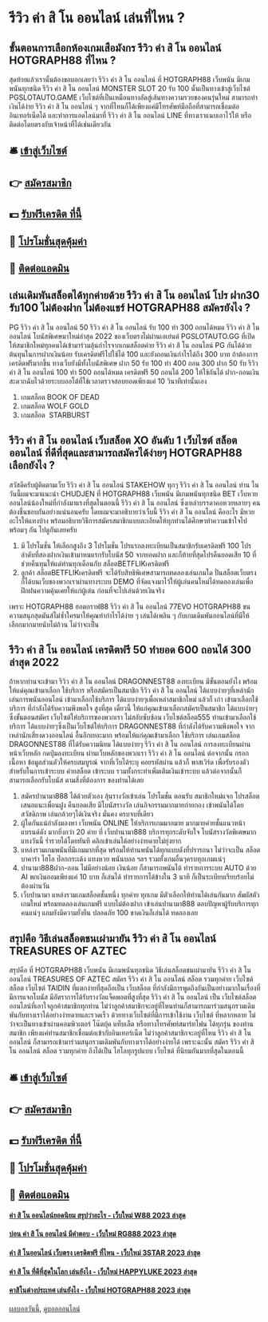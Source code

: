 # รีวิว ค่า สิ โน ออนไลน์ เล่นที่ไหน ?
## ขั้นตอนการเลือกห้องเกมเสือมังกร รีวิว ค่า สิ โน ออนไลน์ HOTGRAPH88 ที่ไหน ?
สุดท้ายแล้วเรานั้นต้องขอบอกเลยว่า รีวิว ค่า สิ โน ออนไลน์ ที่ HOTGRAPH88 เว็บพนัน มีเกมพนันทุกชนิด รีวิว ค่า สิ โน ออนไลน์ MONSTER SLOT 20 รับ 100 นั้นเป็นทางเข้าสู่เว็บไซต์ PGSLOTAUTO.GAME เว็บไซต์ที่เป็นเหมือนทางลัดสู่เส้นทางความรวยของคนรุ่นใหม่ สามารถทำเงินได้ง่าย รีวิว ค่า สิ โน ออนไลน์ ๆ จากที่ไหนก็ได้เพียงแค่มีโทรศัพท์มือถือที่สามารถเชื่อมต่ออินเทอร์เน็ตได้ และทำการแอดไลน์มาที่ รีวิว ค่า สิ โน ออนไลน์ LINE ที่ทางเราแนบเอาไว้ให้ หรือติดต่อโดยตรงกับเจ้าหน้าที่ได้เช่นเดียวกัน

## 🛎 [เข้าสู่เว็บไซต์](https://bit.ly/3SdLNi2)
## 👉 [สมัครสมาชิก](https://bit.ly/3SdLNi2)
## 💵 [รับฟรีเครดิต ที่นี้](https://bit.ly/3dyRKHj)
## 👑 [โปรโมชั่นสุดคุ้มค่า](https://bit.ly/3dyRKHj)
## 📱 [ติดต่อแอดมิน](https://bit.ly/3dyRKHj)

## เล่นเดิมพันสล็อตได้ทุกค่ายด้วย รีวิว ค่า สิ โน ออนไลน์ โปร ฝาก30 รับ100 ไม่ต้องฝาก ไม่ต้องแชร์ HOTGRAPH88 สมัครยังไง ?
PG รีวิว ค่า สิ โน ออนไลน์ 50 รีวิว ค่า สิ โน ออนไลน์ รับ 100 ทํา 300 ถอนได้หมด รีวิว ค่า สิ โน ออนไลน์ โบนัสพิเศษมาใหม่ล่าสุด 2022 ของเว็บตรงไม่ผ่านเอเย่นต์ PGSLOTAUTO.GG ที่เปิดให้สมาชิกใหม่ทุกคนได้เข้ามาร่วมลุ้นกำไรจากเกมสล็อตค่าย รีวิว ค่า สิ โน ออนไลน์ PG กันได้ด้วยต้นทุนในการฝากเงินน้อย รับเครดิตฟรีไปใช้ได้ 100 และยังถอนเงินกำไรได้ถึง 300 บาท ถ้าต้องการเครดิตฟรีมากขึ้น ทางเว็บยังมีทั้งโบนัสพิเศษ ฝาก 50 รับ 100 ทํา 400 ถอน 300 ฝาก 50 รับ รีวิว ค่า สิ โน ออนไลน์ 100 ทํา 500 ถอนได้หมด เครดิตฟรี 50 ถอนได้ 200 ให้ใช้กันได้ ฝาก-ถอนเงินสะดวกฉับไวด้วยระบบออโต้ที่ใช้เวลาตรวจสอบยอดเพียงแค่ 10 วินาทีเท่านั้นเอง
1. เกมสล็อต BOOK OF DEAD
2. เกมสล็อต WOLF GOLD
3. เกมสล็อต  STARBURST

## รีวิว ค่า สิ โน ออนไลน์ เว็บสล็อต XO อันดับ 1 เว็บไซต์ สล็อต ออนไลน์ ที่ดีที่สุดและสามารถสมัครได้ง่ายๆ HOTGRAPH88 เลือกยังไง ?
สวัสดีครับผู้ติดตามเว็บ รีวิว ค่า สิ โน ออนไลน์ STAKEHOW ทุกๆ รีวิว ค่า สิ โน ออนไลน์ ท่าน ในวันนี้ผมจะมาแนะนำ CHUDJEN ที่ HOTGRAPH88 เว็บพนัน มีเกมพนันทุกชนิด BET เว็บหวยออนไลน์น้องใหม่ที่กำลังมาแรงที่สุดในตอนนี้ รีวิว ค่า สิ โน ออนไลน์ ซึ่งเหล่าบรรดาคอหวยหลายๆ คนต้องชื่นชอบกันอย่างแน่นอนครับ โดยผมจะมาอธิบายว่าเว็บนี้ รีวิว ค่า สิ โน ออนไลน์ คืออะไร มีหวยอะไรให้แทงบ้าง พร้อมอธิบายวิธีการสมัครสมาชิกแบบละเอียดให้ทุกท่านได้ศึกษาทำความเข้าใจไปพร้อมๆ กัน ไปดูกันเลยครับ
1. มี โปรโมชั่น ให้เลือกสูงถึง 3 โปรโมชั่น โปรแรกลงทะเบียนเป็นสมาชิกรับเครดิตฟรี 100 โปรลำดับที่สองฝากเงินเข้ามาหนแรกรับโบนัส 50 จากยอดฝาก และก็ท้ายที่สุดโปรคืนยอดเสีย 10 ที่ช่วยคืนทุนให้แด่ท่านทุกเดือนกับ สล็อตBETFLIKเครดิตฟรี
2. ลูกค้า สล็อตBETFLIKเครดิตฟรี จะได้รับสิทธิพิเศษสามารถทดลองเล่นเกมใด ปั่นสล็อตเว็บตรง ก็ได้บนเว็บของพวกเราผ่านทางระบบ DEMO ที่จัดแจงมาไว้ให้ผู้เล่นคนใหม่ได้ทดลองเล่นเพื่อฝึกฝนความคุ้นเคยให้แก่ผู้เล่น ก่อนที่จะไปเล่นด้วยเงินจริง

เพราะ HOTGRAPH88 ฮอตกราฟ88 รีวิว ค่า สิ โน ออนไลน์ 77EVO HOTGRAPH88 ขนความสนุกสุดมันส์ไม่ซ้ำใครมาให้คุณทำกำไรได้ง่าย ๆ เล่นได้เพลิน ๆ กับเกมเดิมพันออนไลน์ที่มีให้เลือกมากมายนับไม่ถ้วน ไม่ว่าจะเป็น

## รีวิว ค่า สิ โน ออนไลน์ เครดิตฟรี 50 ทำยอด 600 ถอนได้ 300 ล่าสุด 2022
ถ้าหากท่านจะเข้ามา รีวิว ค่า สิ โน ออนไลน์ DRAGONNEST88 ลงทะเบียน มีขั้นตอนยังไง พร้อมให้แด่คุณเข้ามาเลือก ใช้บริการ หรือสมัครเป็นสมาชิก รีวิว ค่า สิ โน ออนไลน์ ได้แบบง่ายๆที่เหล่านักเล่นการพนันออนไลน์ เข้ามาเลือกใช้บริการ ได้แบบง่ายๆเพื่อเหล่าสมาชิกใหม่ แล้วก็ เก่า เข้ามาเลือกใช้บริการ ที่กำลังได้รับความพึงพอใจ สูงที่สุด เดี๋ยวนี้ ให้แก่คุณเข้ามาเลือกสมัครเป็นสมาชิก ได้แบบง่ายๆซึ่งขั้นตอนสมัคร เว็บไซต์ให้บริการของพวกเรา ไม่สลับซับซ้อน เว็บไซต์สล็อต555 ท่านเข้ามาเลือกใช้บริการ ได้แบบง่ายๆซึ่งเป็นเว็บไซต์ให้บริการ DRAGONNEST88 ที่กำลังได้รับความพึงพอใจ จากเหล่านักเสี่ยงดวงออนไลน์ อื้นอีกเยอะมาก พร้อมให้แก่คุณเข้ามาเลือก ใช้บริการ เล่นเกมสล็อต DRAGONNEST88 ที่ได้รับความนิยม ได้แบบง่ายๆ รีวิว ค่า สิ โน ออนไลน์ การลงทะเบียนผ่านหน้าเว็บหลัก กดปุ่มลงทะเบียน ผ่านเว็บหลักของพวกเรา รีวิว ค่า สิ โน ออนไลน์ ต่อจากนั้น กรอกเนื้อหา ข้อมูลส่วนตัวให้ครบสมบูรณ์ จากที่เว็บได้ระบุ คอยรหัสผ่าน แล้วก็ พาสเวิร์ด เพื่อรับรองตัว สำหรับในการเข้าระบบ ค่ายสล็อต เข้าระบบ รวมทั้งกระทำเพิ่มเติมเงินเข้าระบบ แล้วต่อจากนั้นก็สามารถเลือกรับโบนัส ตามสิ่งที่ต้องการ ของท่านได้เลย
1. สมัครปานามา888 ได้ด้วยตัวเอง ลุ้นรางวัลเข้าเล่น โปรโมชั่น ตอนรับ สมาชิกใหม่แจก โปรสล็อต เสนอแนะเพื่อนฝูง คืนยอดเสีย มีโบนัสรางวัล เล่นกิจกรรมมากมายก่ายกอง เข้าพนันได้โดยสวัสดิภาพ เล่นกล้วยๆได้เงินจริง มั่นคง ครบจบที่เดียว
2. ผู้ใดกันแน่กำลังมองหา เว็บพนัน ONLINE ให้บริการเกมมากมาย มากมายค่ายชั้นแนวหน้าแบรนด์ดัง มากยิ่งกว่า 20 ค่าย ที่ เว็บปานามา888 บริการทุกระดับจับใจ โบนัสรางวัลพิเศษมาก แทงวันนี้ ร่ำรวยได้โดยทันที คลิกเข้าเล่นได้อย่างง่ายดายไม่ยุ่งยาก
3. แหล่งรวมเกมพนันที่มีเกมมากที่สุด พร้อมให้ท่านพนันได้ทุกแบบดังที่ปรารถนา ไม่ว่าจะเป็น สล็อต บาคาร่า ไฮโล ป๊อกกระเด้ง แทงหวย พนันบอล ฯลฯ รวมทั้งเกมอื่นๆครบทุกเกมแน่ๆ
4. ปานามา888ฝาก-ถอน ไม่มีอย่างน้อย เงินน้อย ก็สามารถพนันได้ ทำรายการระบบ AUTO ด้วย AI พกเงินออมเพียงแค่ 10 บาท ก็เล่นได้ ทำรายการได้ข้างใน 3 นาที ก็เป็นระเบียบเรียบร้อยไม่ต้องผ่านวัน
5. เว็บปานามา แหล่งรวมเกมสล็อตชั้นหนึ่ง ทุกค่าย ทุกเกม มีตัวเลือกให้ท่านได้เล่นกันมาก สัมผัสตัวเกมใหม่ พร้อมทดลองเล่นเกมฟรี แบบไม่ต้องฝาก เข้าเล่นปานามา888 ตอบปัญหาผู้รับบริการทุกคนแน่ๆ แถมยังมีความยั่งยืน ปลอดภัย 100 ขาดเงินก็เล่นได้ ทดลองเลย

## สรุปคือ วิธีเล่นสล็อตชนเผ่ามายัน รีวิว ค่า สิ โน ออนไลน์ TREASURES OF AZTEC
สรุปคือ ที่ HOTGRAPH88 เว็บพนัน มีเกมพนันทุกชนิด วิธีเล่นสล็อตชนเผ่ามายัน รีวิว ค่า สิ โน ออนไลน์ TREASURES OF AZTEC สมัคร รีวิว ค่า สิ โน ออนไลน์ สล็อต รวมทุกค่าย เว็บไซต์ สล็อต เว็บไซต์ TAIDIN ที่แตกง่ายที่สุดถือเป็น เว็บสล็อต ที่กำลังมีการพูดถึงกันเป็นอย่างมากในเรื่องที่มีการแจกโบนัส มีอัตราการได้รับรางวัลแจ็คพอตที่สูงที่สุด รีวิว ค่า สิ โน ออนไลน์ เป็น เว็บไซต์สล็อตออนไลน์ที่เอาใจลูกค้าสมาชิกทุกท่าน ไม่ว่าลูกค้าสมาชิกจะอยู่ที่ไหนท่านก็สามารถมาร่วมสนุกรวมเดิมพันกับทางเราได้อย่างง่ายดายและรวดเร็ว ด้วยทางเว็บไซต์ที่มีการเข้าใช้งาน เว็บไซต์ ที่หลากหลาย ไม่ว่าจะเป็นทางเข้าผ่านคอมพิวเตอร์ โน๊ตบุ้ค แท็บเล็ต หรือทางโทรศัพท์สมาร์ทโฟน ได้ทุกรุ่น ของท่านสมาชิก เพียงแค่ท่านสมาชิกเชื่อมต่อเข้ากับอินเทอร์เน็ต ไม่ว่าลูกค้าสมาชิกจะอยู่ที่ไหน รีวิว ค่า สิ โน ออนไลน์ ก็สามารถเข้ามาร่วมสนุกรวมเดิมพันกับทางเราได้อย่างง่ายได้ เพราะฉะนั้น สมัคร รีวิว ค่า สิ โน ออนไลน์ สล็อต รวมทุกค่าย ถึงได้เป็น ไฮโลทุกรูปแบบ เว็บไซต์ ที่นิยมกันมากที่สุดในตอนนี้

## 🛎 [เข้าสู่เว็บไซต์](https://bit.ly/3SdLNi2)
## 👉 [สมัครสมาชิก](https://bit.ly/3SdLNi2)
## 💵 [รับฟรีเครดิต ที่นี้](https://bit.ly/3dyRKHj)
## 👑 [โปรโมชั่นสุดคุ้มค่า](https://bit.ly/3dyRKHj)
## 📱 [ติดต่อแอดมิน](https://bit.ly/3dyRKHj)

#### [ค่า สิ โน ออนไลน์ยอดนิยม สรุปว่าอะไร - เว็บใหม่ W88 2023 ล่าสุด](https://atom.io/themes/ค่า%20สิ%20โน%20ออนไลน์ยอดนิยม%20สรุปว่าอะไร%20-%20เว็บใหม่%20w88%202023%20ล่าสุด)
#### [บ่อน ค่า สิ โน ออนไลน์ มีคำตอบ - เว็บใหม่ RG888 2023 ล่าสุด](https://atom.io/themes/บ่อน%20ค่า%20สิ%20โน%20ออนไลน์%20มีคำตอบ%20-%20เว็บใหม่%20rg888%202023%20ล่าสุด)
#### [ค่า สิ โนออนไลน์ เว็บตรง เครดิตฟรี ที่ไหน - เว็บใหม่ 3STAR 2023 ล่าสุด](https://atom.io/themes/ค่า%20สิ%20โนออนไลน์%20เว็บตรง%20เครดิตฟรี%20ที่ไหน%20-%20เว็บใหม่%203star%202023%20ล่าสุด)
#### [ค่า สิ โน ที่ดีที่สุดในโลก เล่นยังไง - เว็บใหม่ HAPPYLUKE 2023 ล่าสุด](https://atom.io/themes/ค่า%20สิ%20โน%20ที่ดีที่สุดในโลก%20เล่นยังไง%20-%20เว็บใหม่%20happyluke%202023%20ล่าสุด)
#### [คาสิโนต่างประเทศ เล่นยังไง - เว็บใหม่ HOTGRAPH88 2023 ล่าสุด](https://atom.io/themes/คาสิโนต่างประเทศ%20เล่นยังไง%20-%20เว็บใหม่%20hotgraph88%202023%20ล่าสุด)

[ผลบอลวันนี้](https://siamsport.tv "ผลบอลวันนี้"), [ดูบอลออนไลน์](https://siamsport.tv/ดูบอลสด "ดูบอลออนไลน์")